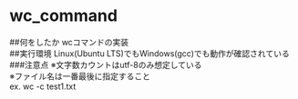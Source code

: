 # wc_command

##何をしたか
wcコマンドの実装  
##実行環境
Linux(Ubuntu LTS)でもWindows(gcc)でも動作が確認されている  
###注意点
※文字数カウントはutf-8のみ想定している  
※ファイル名は一番最後に指定すること  
ex. wc -c test1.txt
